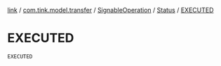[link](../../../index.md) / [com.tink.model.transfer](../../index.md) / [SignableOperation](../index.md) / [Status](index.md) / [EXECUTED](./-e-x-e-c-u-t-e-d.md)

# EXECUTED

`EXECUTED`